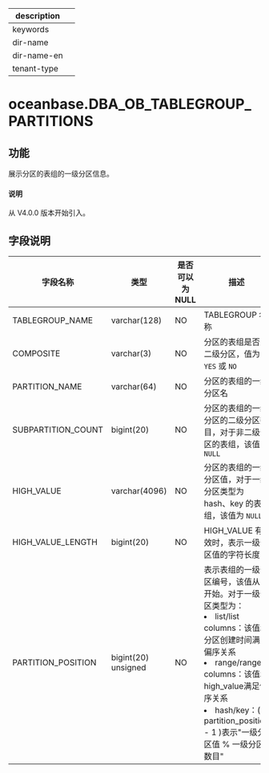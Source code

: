 |description||
|---|---|
|keywords||
|dir-name||
|dir-name-en||
|tenant-type||

# oceanbase.DBA_OB_TABLEGROUP_PARTITIONS

## 功能

展示分区的表组的一级分区信息。

<main id="notice" type='explain'>
  <h4>说明</h4>
  <p>从 V4.0.0 版本开始引入。</p>
</main>

## 字段说明

|        字段名称        |      类型       | 是否可以为 NULL |                                                                     描述                                                                      |
|--------------------|---------------|------------|---------------------------|
| TABLEGROUP_NAME    | varchar(128)  | NO         | TABLEGROUP 名称                                            |
| COMPOSITE          | varchar(3)    | NO         | 分区的表组是否为二级分区，值为 `YES` 或 `NO`                             |
| PARTITION_NAME     | varchar(64)   | NO         | 分区的表组的一级分区名                                              |
| SUBPARTITION_COUNT | bigint(20)    | NO         | 分区的表组的一级分区的二级分区数目，对于非二级分区的表组，该值为 `NULL`                  |
| HIGH_VALUE         | varchar(4096) | NO         | 分区的表组的一级分区值，对于一级分区类型为 hash、key 的表组，该值为 `NULL`            |
| HIGH_VALUE_LENGTH  | bigint(20)    | NO         | HIGH_VALUE 有效时，表示一级分区值的字符长度                              |
| PARTITION_POSITION | bigint(20) unsigned   | NO         | 表示表组的一级分区编号，该值从 1 开始。对于一级分区类型为： <li> list/list columns：该值和分区创建时间满足偏序关系   <li> range/range columns：该值和high_value满足偏序关系   <li> hash/key：( partition_position  - 1 )表示"一级分区值 % 一级分区数目"    |
